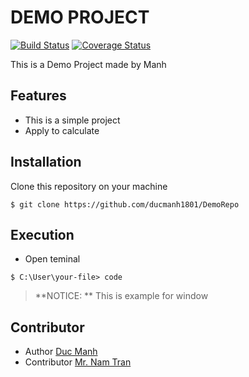 # DEMO PROJECT

[![Build Status](https://travis-ci.org/ArduPilot/ardupilot.svg?branch=master)](https://travis-ci.org/ArduPilot/ardupilot)
[![Coverage Status](https://coveralls.io/repos/github/ArduPilot/ardupilot/badge.svg?branch=master)](https://coveralls.io/github/ArduPilot/ardupilot?branch=master)

This is a Demo Project made by Manh

## Features

* This is a simple project
* Apply to calculate 


## Installation

Clone this repository on your machine

```$ git clone https://github.com/ducmanh1801/DemoRepo ```


## Execution

* Open teminal

```$ C:\User\your-file> code ```
> **NOTICE: ** This is example for window

## Contributor

* Author
 [Duc Manh](https://www.facebook.com/)
* Contributor
 [Mr. Nam Tran](https://www.facebook.com/tranducnamtoan)

